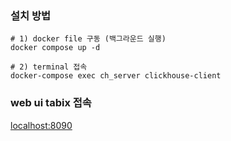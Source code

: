 ### 설치 방법
```
# 1) docker file 구동 (백그라운드 실행)
docker compose up -d 

# 2) terminal 접속
docker-compose exec ch_server clickhouse-client
```

### web ui tabix 접속
[localhost:8090](http://localhost:8090)